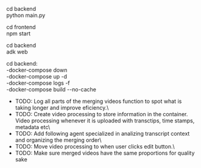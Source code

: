 cd backend\
python main.py

cd frontend\
npm start

cd backend\
adk web

cd backend:\
-docker-compose down\
-docker-compose up -d\
-docker-compose logs -f\
-docker-compose build --no-cache

- TODO: Log all parts of the merging videos function to spot what is taking longer and improve eficiency.\
- TODO: Create video processing to store information in the container. Video processing whenever it is uploaded with transctips, time stamps, metadata etc\
- TODO: Add following agent specialized in analizing transcript context and organizing the merging order\
- TODO: Move video processing to when user clicks edit button.\
- TODO: Make sure merged videos have the same proportions for quality sake
